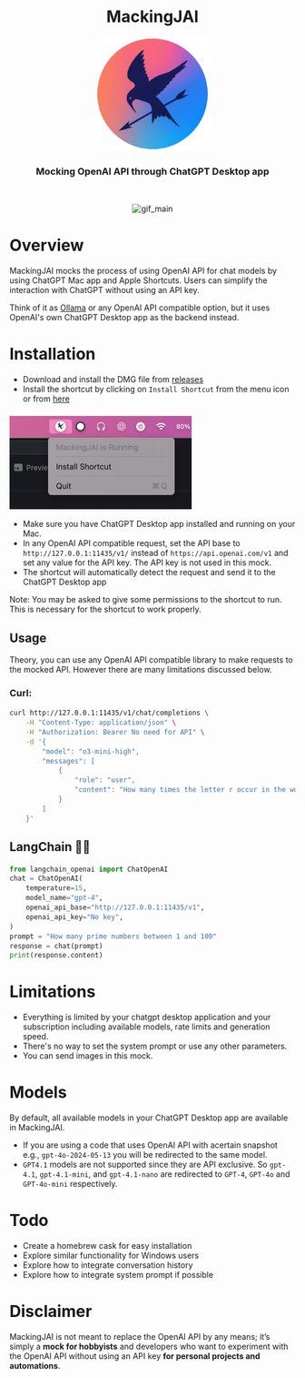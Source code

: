 <div align = "center">
    <h1> MackingJAI </h1>
    <img src = "assets/icon.png" width = 200 height = 200>
    <h3>Mocking OpenAI API through ChatGPT Desktop app</h3>
<br>

![gif_main](assets/gif_main.gif)
</div>

# Overview
MackingJAI mocks the process of using OpenAI API for chat models by using ChatGPT Mac app and Apple Shortcuts. Users can simplify the interaction with ChatGPT without using an API key.

Think of it as [Ollama](https://github.com/ollama/ollama) or any OpenAI API compatible option, but it uses OpenAI's own ChatGPT Desktop app as the backend instead.

# Installation
- Download and install the DMG file from [releases](https://github.com/0ssamaak0/MackingJAI/releases)
- Install the shortcut by clicking on `Install Shortcut` from the menu icon or from [here](https://www.icloud.com/shortcuts/afe42adad0004fefbf4f9c4c16948002)

![menu](assets/menu.png)


- Make sure you have ChatGPT Desktop app installed and running on your Mac.
- In any OpenAI API compatible request, set the API base to `http://127.0.0.1:11435/v1/` instead of `https://api.openai.com/v1` and set any value for the API key. The API key is not used in this mock.
- The shortcut will automatically detect the request and send it to the ChatGPT Desktop app

Note: You may be asked to give some permissions to the shortcut to run. This is necessary for the shortcut to work properly.


## Usage
Theory, you can use any OpenAI API compatible library to make requests to the mocked API. However there are many limitations discussed below.
### Curl:
```bash
curl http://127.0.0.1:11435/v1/chat/completions \
    -H "Content-Type: application/json" \
    -H "Authorization: Bearer No need for API" \
    -d '{
        "model": "o3-mini-high",
        "messages": [
            {
                "role": "user",
                "content": "How many times the letter r occur in the word Strawberry? Answer with a single number."
            }
        ]
    }'
```

## LangChain 🦜🔗
```python
from langchain_openai import ChatOpenAI
chat = ChatOpenAI(
    temperature=15,
    model_name="gpt-4",
    openai_api_base="http://127.0.0.1:11435/v1",
    openai_api_key="No key",
)
prompt = "How many prime numbers between 1 and 100"
response = chat(prompt)
print(response.content)
```

# Limitations
- Everything is limited by your chatgpt desktop application and your subscription including available models, rate limits and generation speed.
- There's no way to set the system prompt or use any other parameters.
- You can send images in this mock.

# Models
By default, all available models in your ChatGPT Desktop app are available in MackingJAI. 
- If you are using a code that uses OpenAI API with acertain snapshot e.g., `gpt-4o-2024-05-13` you will be redirected to the same model.
- `GPT4.1` models are not supported since they are API exclusive. So `gpt-4.1`, `gpt-4.1-mini`, and `gpt-4.1-nano` are redirected to `GPT-4`, `GPT-4o` and `GPT-4o-mini` respectively.

# Todo
- Create a homebrew cask for easy installation
- Explore similar functionality for Windows users
- Explore how to integrate conversation history
- Explore how to integrate system prompt if possible

# Disclaimer
MackingJAI is not meant to replace the OpenAI API by any means; it’s simply a **mock for hobbyists** and developers who want to experiment with the OpenAI API without using an API key **for personal projects and automations**.
